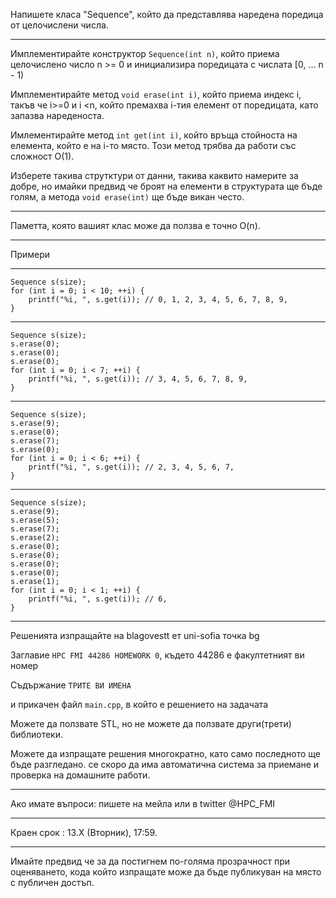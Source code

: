 Напишете класа "Sequence", който да представлява наредена поредица от целочислени числа.

---

Имплементирайте конструктор `Sequence(int n)`, който приема целочислено число n >= 0 и инициализира поредицата с числата [0, ... n - 1)

Имплементирайте метод `void erase(int i)`, който приема индекс i, такъв че i>=0 и i <n, който премахва i-тия елемент от поредицата, като запазва нареденоста.

Имлементирайте метод `int get(int i)`, който връща стойноста на елемента, който е на i-то място. Този метод трябва да работи със сложност O(1).

Изберете такива струтктури от данни, такива каквито намерите за добре, но имайки предвид че броят на елементи в структурата ще бъде голям, а методa `void erase(int)` ще бъде викан често.

---

Паметта, която вашият клас може да ползва е точно O(n).

---

Примери
	
---

```
Sequence s(size);
for (int i = 0; i < 10; ++i) {
	printf("%i, ", s.get(i)); // 0, 1, 2, 3, 4, 5, 6, 7, 8, 9,
}
```

---

```
Sequence s(size);
s.erase(0);
s.erase(0);
s.erase(0);
for (int i = 0; i < 7; ++i) {
	printf("%i, ", s.get(i)); // 3, 4, 5, 6, 7, 8, 9,
}
```

---

```
Sequence s(size);
s.erase(9);
s.erase(0);
s.erase(7);
s.erase(0);
for (int i = 0; i < 6; ++i) {
	printf("%i, ", s.get(i)); // 2, 3, 4, 5, 6, 7,
}
```

---

```
Sequence s(size);
s.erase(9);
s.erase(5);
s.erase(7);
s.erase(2);
s.erase(0);
s.erase(0);
s.erase(0);
s.erase(0);
s.erase(1);
for (int i = 0; i < 1; ++i) {
	printf("%i, ", s.get(i)); // 6,
}
```

---

Решенията изпращайте на blagovestt ет uni-sofia точка bg

Заглавие `HPC FMI 44286 HOMEWORK 0`, където 44286 е факултетният ви номер

Съдържание `ТРИТЕ ВИ ИМЕНА` 

и прикачен файл `main.cpp`, в който е решението на задачата

Можете да ползвате STL, но не можете да ползвате други(трети) библиотеки.

Можете да изпращате решения многократно, като само последното ще бъде разгледано.
се скоро да има автоматична система за приемане и проверка на домашните работи.

---

Ако имате въпроси: пишете на мейла или в twitter @HPC_FMI

---

Краен срок : 13.Х (Вторник), 17:59.

---

Имайте предвид че за да постигнем по-голяма прозрачност при оценяването, кода който изпращате може да бъде публикуван на място с публичен достъп. 